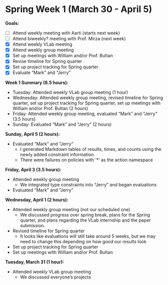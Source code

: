 # Spring Week 1 (March 30 - April 5) 

**Goals:**
- [ ] Attend weekly meeting with Aarti (starts next week)
- [ ] Attend biweekly? meeting with Prof. Mirza (next week)
- [x] Attend weekly VLab meeting
- [x] Attend weekly group meeting
- [x] Set up meetings with William and/or Prof. Bultan
- [x] Revise timeline for Spring quarter
- [x] Set up project tracking for Spring quarter
- [x] Evaluate “Mark” and “Jerry”

**Week 1 Summary (8.5 hours):**
- Tuesday: Attended weekly VLab group meeting (1 hour)
- Wednesday: Attended weekly group meeting, revised timeline for Spring quarter, set up project tracking for Spring quarter, set up meetings with William and/or Prof. Bultan (2 hours)
- Friday: Attended weekly group meeting, evaluated “Mark” and “Jerry” (3.5 hours)
- Sunday: Evaluated “Mark” and “Jerry” (2 hours)

**Sunday, April 5 (2 hours):**
- Evaluated “Mark” and “Jerry”
  - I generated Markdown tables of results, times, and counts using the newly added constraint information.
  - There were failures on policies with ‘*’ as the action namespace

**Friday, April 3 (3.5 hours):**
- Attended weekly group meeting
  - We integrated type constraints into “Jerry” and began evaluations
- Evaluated “Mark” and “Jerry”

**Wednesday, April 1 (2 hours):**
- Attended weekly group meeting (not our scheduled one)
  - We discussed progress over spring break, plans for the Spring quarter, and plans regarding the VLab internship and the paper submission.
- Revised timeline for Spring quarter
  - It looks like evaluations will still take around 5 weeks, but we may need to change this depending on how good our results look
- Set up project tracking for Spring quarter
- Set up meetings with William and/or Prof. Bultan

**Tuesday, March 31 (1 hour):**
- Attended weekly VLab group meeting
  - We discussed everyone’s projects
